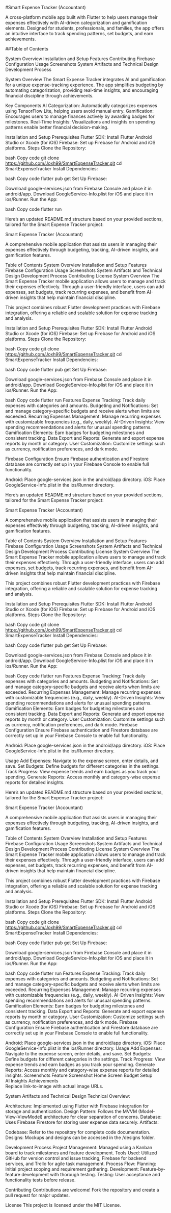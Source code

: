 #Smart Expense Tracker (Accountant)

A cross-platform mobile app built with Flutter to help users manage their expenses effectively with AI-driven categorization and gamification elements. Designed for students, professionals, and families, the app offers an intuitive interface to track spending patterns, set budgets, and earn achievements.

##Table of Contents

System Overview
Installation and Setup
Features
Contributing
Firebase Configuration
Usage
Screenshots
System Artifacts and Technical Design
Development Process

System Overview
The Smart Expense Tracker integrates AI and gamification for a unique expense-tracking experience. The app simplifies budgeting by automating categorization, providing real-time insights, and encouraging financial discipline through achievements.

Key Components
AI Categorization: Automatically categorizes expenses using TensorFlow Lite, helping users avoid manual entry.
Gamification: Encourages users to manage finances actively by awarding badges for milestones.
Real-Time Insights: Visualizations and insights on spending patterns enable better financial decision-making.

Installation and Setup
Prerequisites
Flutter SDK: Install Flutter
Android Studio or Xcode (for iOS)
Firebase: Set up Firebase for Android and iOS platforms.
Steps
Clone the Repository:

bash
Copy code
git clone https://github.com/Joxh99/SmartExpenseTracker.git
cd SmartExpenseTracker
Install Dependencies:

bash
Copy code
flutter pub get
Set Up Firebase:

Download google-services.json from Firebase Console and place it in android/app.
Download GoogleService-Info.plist for iOS and place it in ios/Runner.
Run the App:

bash
Copy code
flutter run


Here’s an updated README.md structure based on your provided sections, tailored for the Smart Expense Tracker project:

Smart Expense Tracker (Accountant)

A comprehensive mobile application that assists users in managing their expenses effectively through budgeting, tracking, AI-driven insights, and gamification features.

Table of Contents
System Overview
Installation and Setup
Features
Firebase Configuration
Usage
Screenshots
System Artifacts and Technical Design
Development Process
Contributing
License
System Overview
The Smart Expense Tracker mobile application allows users to manage and track their expenses effectively. Through a user-friendly interface, users can add expenses, set budgets, track recurring expenses, and benefit from AI-driven insights that help maintain financial discipline.

This project combines robust Flutter development practices with Firebase integration, offering a reliable and scalable solution for expense tracking and analysis.

Installation and Setup
Prerequisites
Flutter SDK: Install Flutter
Android Studio or Xcode (for iOS)
Firebase: Set up Firebase for Android and iOS platforms.
Steps
Clone the Repository:

bash
Copy code
git clone https://github.com/Joxh99/SmartExpenseTracker.git
cd SmartExpenseTracker
Install Dependencies:

bash
Copy code
flutter pub get
Set Up Firebase:

Download google-services.json from Firebase Console and place it in android/app.
Download GoogleService-Info.plist for iOS and place it in ios/Runner.
Run the App:

bash
Copy code
flutter run
Features
Expense Tracking:
Track daily expenses with categories and amounts.
Budgeting and Notifications:
Set and manage category-specific budgets and receive alerts when limits are exceeded.
Recurring Expenses Management:
Manage recurring expenses with customizable frequencies (e.g., daily, weekly).
AI-Driven Insights:
View spending recommendations and alerts for unusual spending patterns.
Gamification Elements:
Earn badges for budgeting milestones and consistent tracking.
Data Export and Reports:
Generate and export expense reports by month or category.
User Customization:
Customize settings such as currency, notification preferences, and dark mode.

Firebase Configuration
Ensure Firebase authentication and Firestore database are correctly set up in your Firebase Console to enable full functionality.

Android: Place google-services.json in the android/app directory.
iOS: Place GoogleService-Info.plist in the ios/Runner directory.


Here’s an updated README.md structure based on your provided sections, tailored for the Smart Expense Tracker project:

Smart Expense Tracker (Accountant)

A comprehensive mobile application that assists users in managing their expenses effectively through budgeting, tracking, AI-driven insights, and gamification features.

Table of Contents
System Overview
Installation and Setup
Features
Firebase Configuration
Usage
Screenshots
System Artifacts and Technical Design
Development Process
Contributing
License
System Overview
The Smart Expense Tracker mobile application allows users to manage and track their expenses effectively. Through a user-friendly interface, users can add expenses, set budgets, track recurring expenses, and benefit from AI-driven insights that help maintain financial discipline.

This project combines robust Flutter development practices with Firebase integration, offering a reliable and scalable solution for expense tracking and analysis.

Installation and Setup
Prerequisites
Flutter SDK: Install Flutter
Android Studio or Xcode (for iOS)
Firebase: Set up Firebase for Android and iOS platforms.
Steps
Clone the Repository:

bash
Copy code
git clone https://github.com/Joxh99/SmartExpenseTracker.git
cd SmartExpenseTracker
Install Dependencies:

bash
Copy code
flutter pub get
Set Up Firebase:

Download google-services.json from Firebase Console and place it in android/app.
Download GoogleService-Info.plist for iOS and place it in ios/Runner.
Run the App:

bash
Copy code
flutter run
Features
Expense Tracking:
Track daily expenses with categories and amounts.
Budgeting and Notifications:
Set and manage category-specific budgets and receive alerts when limits are exceeded.
Recurring Expenses Management:
Manage recurring expenses with customizable frequencies (e.g., daily, weekly).
AI-Driven Insights:
View spending recommendations and alerts for unusual spending patterns.
Gamification Elements:
Earn badges for budgeting milestones and consistent tracking.
Data Export and Reports:
Generate and export expense reports by month or category.
User Customization:
Customize settings such as currency, notification preferences, and dark mode.
Firebase Configuration
Ensure Firebase authentication and Firestore database are correctly set up in your Firebase Console to enable full functionality.

Android: Place google-services.json in the android/app directory.
iOS: Place GoogleService-Info.plist in the ios/Runner directory.


Usage
Add Expenses: Navigate to the expense screen, enter details, and save.
Set Budgets: Define budgets for different categories in the settings.
Track Progress: View expense trends and earn badges as you track your spending.
Generate Reports: Access monthly and category-wise expense reports for detailed insights.


Here’s an updated README.md structure based on your provided sections, tailored for the Smart Expense Tracker project:

Smart Expense Tracker (Accountant)

A comprehensive mobile application that assists users in managing their expenses effectively through budgeting, tracking, AI-driven insights, and gamification features.

Table of Contents
System Overview
Installation and Setup
Features
Firebase Configuration
Usage
Screenshots
System Artifacts and Technical Design
Development Process
Contributing
License
System Overview
The Smart Expense Tracker mobile application allows users to manage and track their expenses effectively. Through a user-friendly interface, users can add expenses, set budgets, track recurring expenses, and benefit from AI-driven insights that help maintain financial discipline.

This project combines robust Flutter development practices with Firebase integration, offering a reliable and scalable solution for expense tracking and analysis.

Installation and Setup
Prerequisites
Flutter SDK: Install Flutter
Android Studio or Xcode (for iOS)
Firebase: Set up Firebase for Android and iOS platforms.
Steps
Clone the Repository:

bash
Copy code
git clone https://github.com/Joxh99/SmartExpenseTracker.git
cd SmartExpenseTracker
Install Dependencies:

bash
Copy code
flutter pub get
Set Up Firebase:

Download google-services.json from Firebase Console and place it in android/app.
Download GoogleService-Info.plist for iOS and place it in ios/Runner.
Run the App:

bash
Copy code
flutter run
Features
Expense Tracking:
Track daily expenses with categories and amounts.
Budgeting and Notifications:
Set and manage category-specific budgets and receive alerts when limits are exceeded.
Recurring Expenses Management:
Manage recurring expenses with customizable frequencies (e.g., daily, weekly).
AI-Driven Insights:
View spending recommendations and alerts for unusual spending patterns.
Gamification Elements:
Earn badges for budgeting milestones and consistent tracking.
Data Export and Reports:
Generate and export expense reports by month or category.
User Customization:
Customize settings such as currency, notification preferences, and dark mode.
Firebase Configuration
Ensure Firebase authentication and Firestore database are correctly set up in your Firebase Console to enable full functionality.

Android: Place google-services.json in the android/app directory.
iOS: Place GoogleService-Info.plist in the ios/Runner directory.
Usage
Add Expenses: Navigate to the expense screen, enter details, and save.
Set Budgets: Define budgets for different categories in the settings.
Track Progress: View expense trends and earn badges as you track your spending.
Generate Reports: Access monthly and category-wise expense reports for detailed insights.
Screenshots
Feature	Screenshot
Home Screen	
Budget Setup	
AI Insights	
Achievements	
Replace link-to-image with actual image URLs.

System Artifacts and Technical Design
Technical Overview:

Architecture: Implemented using Flutter with Firebase integration for storage and authentication.
Design Pattern: Follows the MVVM (Model-View-ViewModel) architecture for clear separation of concerns.
Database: Uses Firebase Firestore for storing user expense data securely.
Artifacts:

Codebase: Refer to the repository for complete code documentation.
Designs: Mockups and designs can be accessed in the /designs folder.

Development Process
Project Management: Managed using a Kanban board to track milestones and feature development.
Tools Used: Utilized GitHub for version control and issue tracking, Firebase for backend services, and Trello for agile task management.
Process Flow:
Planning: Initial project scoping and requirement gathering.
Development: Feature-by-feature development with thorough testing.
Testing: User acceptance and functionality tests before release.

Contributing
Contributions are welcome! Fork the repository and create a pull request for major updates.

License
This project is licensed under the MIT License.
